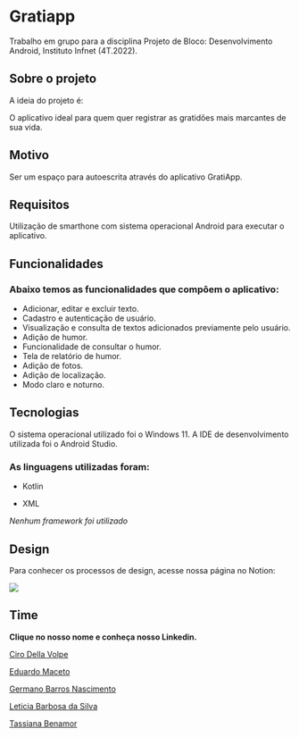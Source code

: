 # Gratiapp
Trabalho em grupo para a disciplina Projeto de Bloco: Desenvolvimento Android, Instituto Infnet (4T.2022).

## Sobre o projeto

A ideia do projeto é:

O aplicativo ideal para quem quer registrar as gratidões mais marcantes de sua vida.

## Motivo

Ser um espaço para autoescrita através do aplicativo GratiApp.

## Requisitos

Utilização de smarthone com sistema operacional Android para executar o aplicativo.

## Funcionalidades

<h3>Abaixo temos as funcionalidades que compôem o aplicativo:</h3>

- Adicionar, editar e excluir texto.
- Cadastro e autenticação de usuário.
- Visualização e consulta de textos adicionados previamente pelo usuário.
- Adição de humor.
- Funcionalidade de consultar o humor.
- Tela de relatório de humor.
- Adição de fotos.
- Adição de localização.
- Modo claro e noturno.

## Tecnologias

O sistema operacional utilizado foi o Windows 11. A IDE de desenvolvimento utilizada foi o Android Studio.

<h3>As linguagens utilizadas foram:</h3>

- Kotlin

- XML

*Nenhum framework foi utilizado*

## Design 

Para conhecer os processos de design, acesse nossa página no Notion:

<a href="https://tassi.notion.site/Design-do-aplicativo-GratiApp-81130436f0c145d18063235e26264aeds" target="_blank">
  <img src="https://img.shields.io/badge/Notion-282828?style=for-the-badge&logo=notion&logoColor=white">
</a>

## Time

**Clique no nosso nome e conheça nosso Linkedin.**

<a href="https://www.linkedin.com/in/cirodellavolpe/">Ciro Della Volpe</a>

<a href="https://www.linkedin.com/in/eduardo-mello-de-macedo-28ab8b198/">Eduardo Maceto</a>

<a href="https://www.linkedin.com/in/germanonascimento/">Germano Barros Nascimento</a>

<a href="https://www.linkedin.com/in/let%C3%ADcia-barbosaa/">Leticia Barbosa da Silva</a>

<a href="https://www.linkedin.com/in/tassiana-benamor/">Tassiana Benamor</a>
